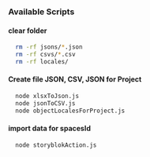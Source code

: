 ### Available Scripts
#### clear folder
```bash
  rm -rf jsons/*.json
  rm -rf csvs/*.csv
  rm -rf locales/
```
#### Create file JSON, CSV, JSON for Project
```bash
  node xlsxToJson.js
  node jsonToCSV.js
  node objectLocalesForProject.js
```
#### import data for spacesId
```bash
  node storyblokAction.js
```